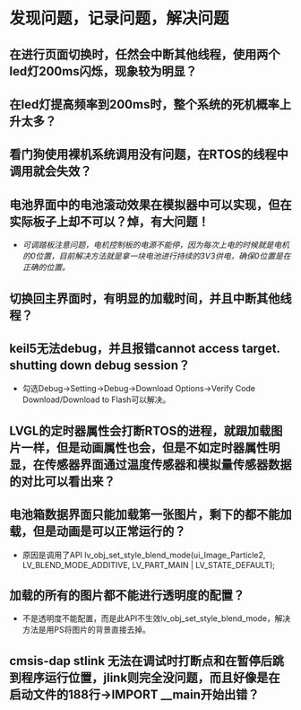 # 发现问题，记录问题，解决问题

## 在进行页面切换时，任然会中断其他线程，使用两个led灯200ms闪烁，现象较为明显？



## 在led灯提高频率到200ms时，整个系统的死机概率上升太多？



## 看门狗使用裸机系统调用没有问题，在RTOS的线程中调用就会失效？



## 电池界面中的电池滚动效果在模拟器中可以实现，但在实际板子上却不可以？焯，有大问题！



- *可调踏板注意问题，电机控制板的电源不能停，因为每次上电的时候就是电机的0位置，目前解决方法就是拿一块电池进行持续的3V3供电，确保0位置是在正确的位置。*



## 切换回主界面时，有明显的加载时间，并且中断其他线程？



## keil5无法debug，并且报错cannot access target. shutting down debug session？

- 勾选Debug->Setting->Debug->Download Options->Verify Code Download/Download to Flash可以解决。

## LVGL的定时器属性会打断RTOS的进程，就跟加载图片一样，但是动画属性也会，但是不如定时器属性明显，在传感器界面通过温度传感器和模拟量传感器数据的对比可以看出来？



## 电池箱数据界面只能加载第一张图片，剩下的都不能加载，但是动画是可以正常运行的？

- 原因是调用了API lv_obj_set_style_blend_mode(ui_Image_Particle2, LV_BLEND_MODE_ADDITIVE, LV_PART_MAIN | LV_STATE_DEFAULT);


## 加载的所有的图片都不能进行透明度的配置？

- 不是透明度不能配置，而是此API不生效lv_obj_set_style_blend_mode，解决方法是用PS将图片的背景直接去掉。

## cmsis-dap  stlink 无法在调试时打断点和在暂停后跳到程序运行位置，jlink则完全没问题，而且好像是在启动文件的188行->IMPORT  __main开始出错？
